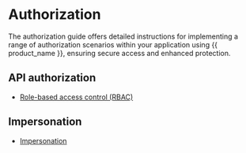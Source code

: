 # Authorization

The authorization guide offers detailed instructions for implementing a range of authorization scenarios within your application using {{ product_name }}, ensuring secure access and enhanced protection.

## API authorization

- [Role-based access control (RBAC)]({{base_path}}/guides/authorization/api-authorization/api-authorization/)

## Impersonation

- [Impersonation]({{base_path}}/guides/authorization/impersonation/user-impersonation/)
